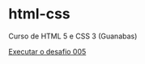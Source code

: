 # html-css
 Curso de HTML 5 e CSS 3 (Guanabas)


<a href="https://paulitolol.github.io/html-css/Desafios/d005/index.html"> Executar o desafio 005 </a>
